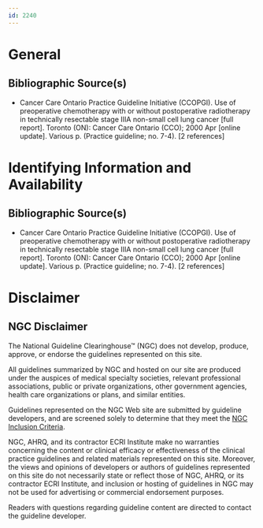 ```yaml
---
id: 2240
---
```


# General

## Bibliographic Source(s)

- Cancer Care Ontario Practice Guideline Initiative (CCOPGI). Use of preoperative chemotherapy with or without postoperative radiotherapy in technically resectable stage IIIA non-small cell lung cancer [full report]. Toronto (ON): Cancer Care Ontario (CCO); 2000 Apr [online update]. Various p. (Practice guideline; no. 7-4). [2 references]

# Identifying Information and Availability

## Bibliographic Source(s)

- Cancer Care Ontario Practice Guideline Initiative (CCOPGI). Use of preoperative chemotherapy with or without postoperative radiotherapy in technically resectable stage IIIA non-small cell lung cancer [full report]. Toronto (ON): Cancer Care Ontario (CCO); 2000 Apr [online update]. Various p. (Practice guideline; no. 7-4). [2 references]

# Disclaimer

## NGC Disclaimer

The National Guideline Clearinghouse™ (NGC) does not develop, produce, approve, or endorse the guidelines represented on this site.

All guidelines summarized by NGC and hosted on our site are produced under the auspices of medical specialty societies, relevant professional associations, public or private organizations, other government agencies, health care organizations or plans, and similar entities.

Guidelines represented on the NGC Web site are submitted by guideline developers, and are screened solely to determine that they meet the [NGC Inclusion Criteria](/help-and-about/summaries/inclusion-criteria).

NGC, AHRQ, and its contractor ECRI Institute make no warranties concerning the content or clinical efficacy or effectiveness of the clinical practice guidelines and related materials represented on this site. Moreover, the views and opinions of developers or authors of guidelines represented on this site do not necessarily state or reflect those of NGC, AHRQ, or its contractor ECRI Institute, and inclusion or hosting of guidelines in NGC may not be used for advertising or commercial endorsement purposes.

Readers with questions regarding guideline content are directed to contact the guideline developer.

